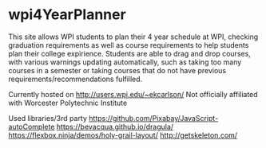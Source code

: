 # wpi4YearPlanner
This site allows WPI students to plan their 4 year schedule at WPI, checking graduation requirements as well as course requirements to help students plan their college expirience.
Students are able to drag and drop courses, with various warnings updating automatically, such as taking too many courses in a semester or taking courses that do not have previous requirements/recommendations fulfilled. 


Currently hosted on http://users.wpi.edu/~ekcarlson/
Not officially affiliated with Worcester Polytechnic Institute 

Used libraries/3rd party 
https://github.com/Pixabay/JavaScript-autoComplete
https://bevacqua.github.io/dragula/
https://flexbox.ninja/demos/holy-grail-layout/
http://getskeleton.com/
